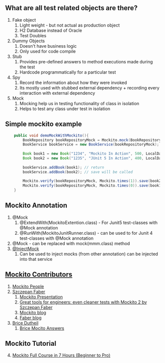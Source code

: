 ## What are all test related objects are there?
1. Fake object
   1. Light weight - but not actual as production object
   2. H2 Database instead of Oracle
   3. Test Doubles
2. Dummy Objects
   1. Doesn't have business logic
   2. Only used for code compile
3. Stub
   1. Provides pre-defined answers to method executions made during the test
   2. Hardcode programmatically for a particular test
4. Spy
   1. Record the information about how they were invoked
   2. Its mostly used with stubbed external dependency + recording every interaction with external dependency
5. Mock
   1. Mocking help us in testing functionality of class in isolation
   2. Helps to test any class under test in isolation

## Simple mockito example

```java
	public void demoMockWithMockito(){
		BookRepository bookRepositoryMock = Mockito.mock(BookRepository.class);
		BookService bookService = new BookService(bookRepositoryMock);
		
		Book book1 = new Book("1234", "Mockito In Action", 500, LocalDate.now());
		Book book2 = new Book("1235", "JUnit 5 In Action", 400, LocalDate.now());
		
		bookService.addBook(book1); // return
		bookService.addBook(book2); // save will be called
		
		Mockito.verify(bookRepositoryMock, Mockito.times(1)).save(book2);
		Mockito.verify(bookRepositoryMock, Mockito.times(0)).save(book1);
	}
```

## Mockito Annotation
1. @Mock
   1. @ExtendWith(MockitoExtention.class) - For Junit5 test-classes  with @Mock annotation 
   2. @RunWith(MockitoJunitRunner.class) - can be used to for Junit 4 test-classes with @Mock annotation
2. @Mock - can be replaced with mock(mmm.class) method
3. [@InjectMock](https://github.com/dinesh-varyani/mockito/blob/master/src/test/java/com/hubberspot/mockito/annotations/support/AnnotationsTest.java)
   1. Can be used to inject mocks (from other annotation) can be injected into that service

## [Mockito Contributors](https://github.com/mockito/mockito/graphs/contributors)
1. [Mockito People](https://github.com/orgs/mockito/people)
2. [Szczepan Faber](https://www.linkedin.com/in/sfaber)
   1. [Mockito Presentation](https://jazoon.com/history/Portals/0/Content/ArchivWebsite/jazoon.com/jazoon09/download/presentations/8983.pdf)
   2. [Great tools for engineers: even cleaner tests with Mockito 2 by Szczepan Faber](https://www.youtube.com/watch?v=Rl7g0duuDkU)
   3. [Mockito blog](https://szczepiq.wordpress.com/category/mockito/)
   4. [Faber blog](https://szczepiq.wordpress.com/2008/04/26/asking-and-telling/)
3. [Brice Dutheil](https://blog.arkey.fr)
   1. [Brice Mocito Answers](https://stackoverflow.com/users/48136/brice?tab=answers)


## Mockito Tutorial

4. [Mockito Full Course in 7 Hours (Beginner to Pro)](https://github.com/dinesh-varyani/mockito)